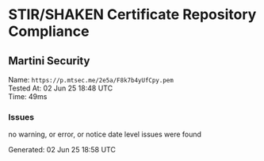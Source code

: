 # STIR/SHAKEN Certificate Repository Compliance

## Martini Security

Name: `https://p.mtsec.me/2e5a/F8k7b4yUfCpy.pem`\
Tested At: 02 Jun 25 18:48 UTC\
Time: 49ms

### Issues

no warning, or error, or notice date level issues were found

Generated: 02 Jun 25 18:58 UTC